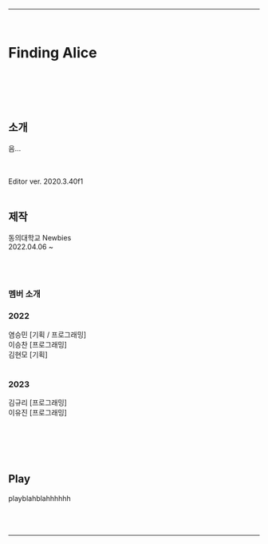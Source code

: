 *****
<br/>


# Finding Alice
<br/><br/><br/><br/>



## 소개
음...



<br/><br/>
Editor ver. 2020.3.40f1
<br/><br/>



## 제작
동의대학교 Newbies  
2022.04.06 ~
<br/><br/><br/><br/>

### 멤버 소개  
### 2022
염승민 [기획 / 프로그래밍]  
이승찬 [프로그래밍]  
김현모 [기획]  
<br/>

### 2023
김규리 [프로그래밍]  
이유진 [프로그래밍]  



<br/><br/><br/><br/>


## Play
playblahblahhhhhh
<br/><br/><br/><br/>




*****




<!-- ## - 게임 예시 이미지<br/>
![Alt Text](/Deck/Rabbit_Sprite.PNG)
- 캐릭터 스프라이트 이미지<br/><br/><br/>

![Alt Text](/Deck/Game_Sample_1.png)
- 게임 플레이 예시 이미지<br/><br/><br/>

![Alt Text](/Deck/KakaoTalk_20220819_223458274.gif)
- 플랫폼 디자인 예시 이미지<br/><br/><br/> -->

